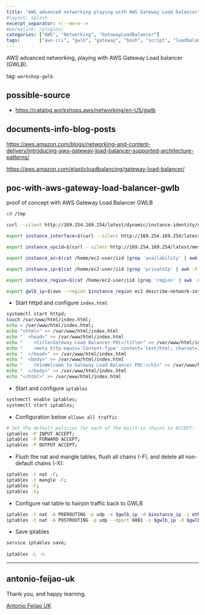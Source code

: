 ```yaml
---
title: "AWS advanced networking playing with AWS Gateway Load balancer"
#layout: splash
excerpt_separator: <!--more-->
#permalink: /plugins/
categories: ["AWS", "Networking", "GatewayLoadBalancer"]
tags:       ["aws-cli", "gwlb", "gateway", "bash", "script", "loadbalancer"]
---
```


AWS advanced networking, playing with AWS Gateway Load balancer (GWLB).

tag: `workshop-gwlb`

## possible-source

* https://catalog.workshops.aws/networking/en-US/gwlb

## documents-info-blog-posts

<https://aws.amazon.com/blogs/networking-and-content-delivery/introducing-aws-gateway-load-balancer-supported-architecture-patterns/>

<https://aws.amazon.com/elasticloadbalancing/gateway-load-balancer/>

## poc-with-aws-gateway-load-balancer-gwlb

proof of concept with AWS Gateway Load Balancer GWLB

```bash
cd /tmp

curl --silent http://169.254.169.254/latest/dynamic/instance-identity/document > /home/ec2-user/iid;

export instance_interface=$(curl --silent http://169.254.169.254/latest/meta-data/network/interfaces/macs/);

export instance_vpcid=$(curl --silent http://169.254.169.254/latest/meta-data/network/interfaces/macs/$instance_interface/vpc-id);

export instance_az=$(cat /home/ec2-user/iid |grep 'availability' | awk -F': ' '{print $2}' | awk -F',' '{print $1}');

export instance_ip=$(cat /home/ec2-user/iid |grep 'privateIp' | awk -F': ' '{print $2}' | awk -F',' '{print $1}' | awk -F'"' '{print$2}');

export instance_region=$(cat /home/ec2-user/iid |grep 'region' | awk -F': ' '{print $2}' | awk -F',' '{print $1}' | awk -F'"' '{print$2}');

export gwlb_ip=$(aws --region $instance_region ec2 describe-network-interfaces --filters Name=vpc-id,Values=$instance_vpcid | jq ' .NetworkInterfaces[] | select(.AvailabilityZone=='$instance_az') | select(.InterfaceType=="gateway_load_balancer") |.PrivateIpAddress' -r);
```

* Start httpd and configure `index.html`

```bash
systemctl start httpd;
touch /var/www/html/index.html;
echo > /var/www/html/index.html;
echo "<html>" >> /var/www/html/index.html
echo "  <head>" >> /var/www/html/index.html
echo "    <title>Gateway Load Balancer POC</title>" >> /var/www/html/index.html
echo "    <meta http-equiv='Content-Type' content='text/html; charset=ISO-8859-1'>" >> /var/www/html/index.html
echo "  </head>" >> /var/www/html/index.html
echo "  <body>" >> /var/www/html/index.html
echo "    <h1>Welcome to Gateway Load Balancer POC:</h1>" >> /var/www/html/index.html
echo "  </body>" >> /var/www/html/index.html
echo "</html>" >> /var/www/html/index.html
```

* Start and configure `iptables`

```bash
systemctl enable iptables;
systemctl start iptables;
```

* Configuration below `allows all traffic`

```bash 
# Set the default policies for each of the built-in chains to ACCEPT:
iptables -P INPUT ACCEPT;
iptables -P FORWARD ACCEPT;
iptables -P OUTPUT ACCEPT;
```

* Flush the nat and mangle tables, flush all chains (-F), and delete all non-default chains (-X):

```bash
iptables -t nat -F;
iptables -t mangle -F;
iptables -F;
iptables -X;
```

* Configure nat table to hairpin traffic back to GWLB

```bash
iptables -t nat -A PREROUTING -p udp -s $gwlb_ip -d $instance_ip -i eth0 -j DNAT --to-destination $gwlb_ip:6081;
iptables -t nat -A POSTROUTING -p udp --dport 6081 -s $gwlb_ip -d $gwlb_ip -o eth0 -j MASQUERADE;
```

* Save iptables
```bash
service iptables save;
   
iptables -L -n
```
---

## antonio-feijao-uk

Thank you, and happy learning.

[Antonio Feijao UK](https://www.antoniofeijao.com)
